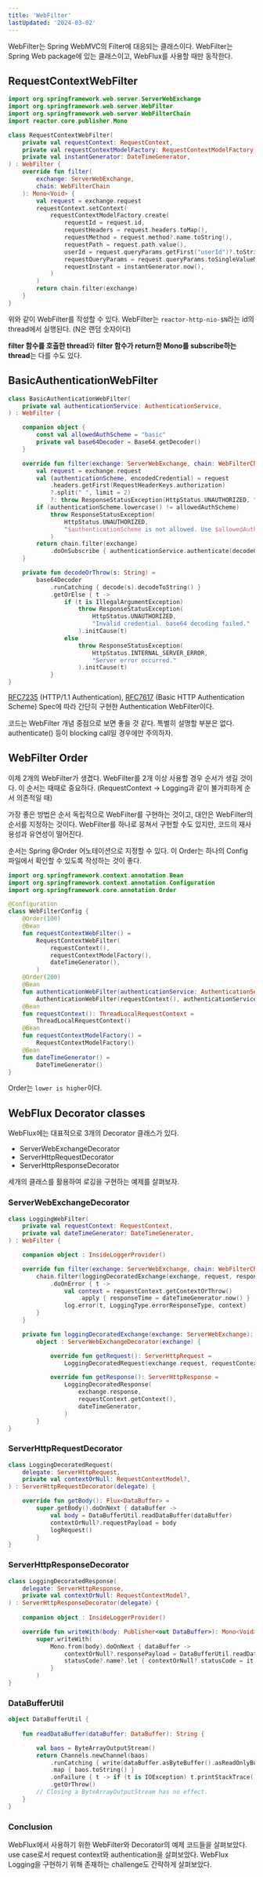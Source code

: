 ```yaml
---
title: 'WebFilter'
lastUpdated: '2024-03-02'
---
```


WebFilter는 Spring WebMVC의 Filter에 대응되는 클래스이다. WebFilter는 Spring Web package에 있는 클래스이고, WebFlux를 사용할 때만 동작한다. 

## RequestContextWebFilter

```kotlin
import org.springframework.web.server.ServerWebExchange
import org.springframework.web.server.WebFilter
import org.springframework.web.server.WebFilterChain
import reactor.core.publisher.Mono

class RequestContextWebFilter(
    private val requestContext: RequestContext,
    private val requestContextModelFactory: RequestContextModelFactory,
    private val instantGenerator: DateTimeGenerator,
) : WebFilter {
    override fun filter(
        exchange: ServerWebExchange,
        chain: WebFilterChain
    ): Mono<Void> {
        val request = exchange.request
        requestContext.setContext(
            requestContextModelFactory.create(
                requestId = request.id,
                requestHeaders = request.headers.toMap(),
                requestMethod = request.method?.name.toString(),
                requestPath = request.path.value(),
                userId = request.queryParams.getFirst("userId")?.toString() ?: "null",
                requestQueryParams = request.queryParams.toSingleValueMap().toMap(),
                requestInstant = instantGenerator.now(),
            )
        )
        return chain.filter(exchange)
    }
}
```

위와 같이 WebFilter를 작성할 수 있다. WebFilter는 `reactor-http-nio-$N`라는 id의 thread에서 실행된다. (N은 랜덤 숫자이다)

**filter 함수를 호출한 thread**와 **filter 함수가 return한 Mono를 subscribe하는 thread**는 다를 수도 있다.

## BasicAuthenticationWebFilter

```kotlin
class BasicAuthenticationWebFilter(
    private val authenticationService: AuthenticationService,
) : WebFilter {

    companion object {
        const val allowedAuthScheme = "basic"
        private val base64Decoder = Base64.getDecoder()
    }

    override fun filter(exchange: ServerWebExchange, chain: WebFilterChain): Mono<Void> {
        val request = exchange.request
        val (authenticationScheme, encodedCredential) = request
            .headers.getFirst(RequestHeaderKeys.authorization)
            ?.split(" ", limit = 2)
            ?: throw ResponseStatusException(HttpStatus.UNAUTHORIZED, "Authorization header not found.")
        if (authenticationScheme.lowercase() != allowedAuthScheme)
            throw ResponseStatusException(
                HttpStatus.UNAUTHORIZED,
                "$authenticationScheme is not allowed. Use $allowedAuthScheme."
            )
        return chain.filter(exchange)
            .doOnSubscribe { authenticationService.authenticate(decodeOrThrow(encodedCredential)) }
    }

    private fun decodeOrThrow(s: String) =
        base64Decoder
            .runCatching { decode(s).decodeToString() }
            .getOrElse { t ->
                if (t is IllegalArgumentException)
                    throw ResponseStatusException(
                        HttpStatus.UNAUTHORIZED,
                        "Invalid credential. base64 decoding failed."
                    ).initCause(t)
                else
                    throw ResponseStatusException(
                        HttpStatus.INTERNAL_SERVER_ERROR,
                        "Server error occurred."
                    ).initCause(t)
            }
}
```

[RFC7235](https://datatracker.ietf.org/doc/html/rfc7235#section-4.2) (HTTP/1.1 Authentication), [RFC7617](https://datatracker.ietf.org/doc/html/rfc7617) (Basic HTTP Authentication Scheme) Spec에 따라 간단히 구현한 Authentication WebFilter이다.

코드는 WebFilter 개념 중점으로 보면 좋을 것 같다. 특별히 설명할 부분은 없다. authenticate() 등이 blocking call일 경우에만 주의하자.

## WebFilter Order

이제 2개의 WebFilter가 생겼다. WebFilter를 2개 이상 사용할 경우 순서가 생길 것이다. 이 순서는 때때로 중요하다. (RequestContext → Logging과 같이 불가피하게 순서 의존적일 때)

가장 좋은 방법은 순서 독립적으로 WebFilter를 구현하는 것이고, 대안은 WebFilter의 순서를 지정하는 것이다. WebFilter를 하나로 뭉쳐서 구현할 수도 있지만, 코드의 재사용성과 유연성이 떨어진다.

순서는 Spring @Order 어노테이션으로 지정할 수 있다. 이 Order는 하나의 Config 파일에서 확인할 수 있도록 작성하는 것이 좋다.

```kotlin
import org.springframework.context.annotation.Bean
import org.springframework.context.annotation.Configuration
import org.springframework.core.annotation.Order

@Configuration
class WebFilterConfig {
    @Order(100)
    @Bean
    fun requestContextWebFilter() =
        RequestContextWebFilter(
            requestContext(),
            requestContextModelFactory(),
            dateTimeGenerator(),
        )
    @Order(200)
    @Bean
    fun authenticationWebFilter(authenticationService: AuthenticationService) =
        AuthenticationWebFilter(requestContext(), authenticationService)
    @Bean
    fun requestContext(): ThreadLocalRequestContext =
        ThreadLocalRequestContext()
    @Bean
    fun requestContextModelFactory() =
        RequestContextModelFactory()
    @Bean
    fun dateTimeGenerator() =
        DateTimeGenerator()
}
```

Order는 `lower is higher`이다.

## WebFlux Decorator classes

WebFlux에는 대표적으로 3개의 Decorator 클래스가 있다.

- ServerWebExchangeDecorator
- ServerHttpRequestDecorator
- ServerHttpResponseDecorator

세개의 클래스를 활용하여 로깅을 구현하는 예제를 살펴보자.

### ServerWebExchangeDecorator

```kotlin
class LoggingWebFilter(
    private val requestContext: RequestContext,
    private val dateTimeGenerator: DateTimeGenerator,
) : WebFilter {

    companion object : InsideLoggerProvider()

    override fun filter(exchange: ServerWebExchange, chain: WebFilterChain): Mono<Void> =
        chain.filter(loggingDecoratedExchange(exchange, request, response))
            .doOnError { t ->
                val context = requestContext.getContextOrThrow()
                    .apply { responseTime = dateTimeGenerator.now() }
                log.error(t, LoggingType.errorResponseType, context)
        }
    }

    private fun loggingDecoratedExchange(exchange: ServerWebExchange): ServerWebExchange =
        object : ServerWebExchangeDecorator(exchange) {

            override fun getRequest(): ServerHttpRequest = 
                LoggingDecoratedRequest(exchange.request, requestContext.getContext())

            override fun getResponse(): ServerHttpResponse = 
                LoggingDecoratedResponse(
                    exchange.response,
                    requestContext.getContext(),
                    dateTimeGenerator,
                )
        }
}
```

### ServerHttpRequestDecorator

```kotlin
class LoggingDecoratedRequest(
    delegate: ServerHttpRequest,
    private val contextOrNull: RequestContextModel?,
) : ServerHttpRequestDecorator(delegate) {

    override fun getBody(): Flux<DataBuffer> =
        super.getBody().doOnNext { dataBuffer ->
            val body = DataBufferUtil.readDataBuffer(dataBuffer)
            contextOrNull?.requestPayload = body
            logRequest()
        }
}
```

### ServerHttpResponseDecorator

```kotlin
class LoggingDecoratedResponse(
    delegate: ServerHttpResponse,
    private val contextOrNull: RequestContextModel?,
) : ServerHttpResponseDecorator(delegate) {
    
    companion object : InsideLoggerProvider()

    override fun writeWith(body: Publisher<out DataBuffer>): Mono<Void> =
        super.writeWith(
            Mono.from(body).doOnNext { dataBuffer ->
                contextOrNull?.responsePayload = DataBufferUtil.readDataBuffer(dataBuffer)
                statusCode?.name?.let { contextOrNull?.statusCode = it }
            }
        )
}
```

### DataBufferUtil

```kotlin
object DataBufferUtil {
    
    fun readDataBuffer(dataBuffer: DataBuffer): String {

        val baos = ByteArrayOutputStream()
        return Channels.newChannel(baos)
            .runCatching { write(dataBuffer.asByteBuffer().asReadOnlyBuffer()) }
            .map { baos.toString() }
            .onFailure { t -> if (t is IOException) t.printStackTrace() }
            .getOrThrow()
        // Closing a ByteArrayOutputStream has no effect.
    }
}
```

### Conclusion

WebFlux에서 사용하기 위한 WebFilter와 Decorator의 예제 코드들을 살펴보았다. use case로서 request context와 authentication을 살펴보았다. WebFlux Logging을 구현하기 위해 존재하는 challenge도 간략하게 살펴보았다.